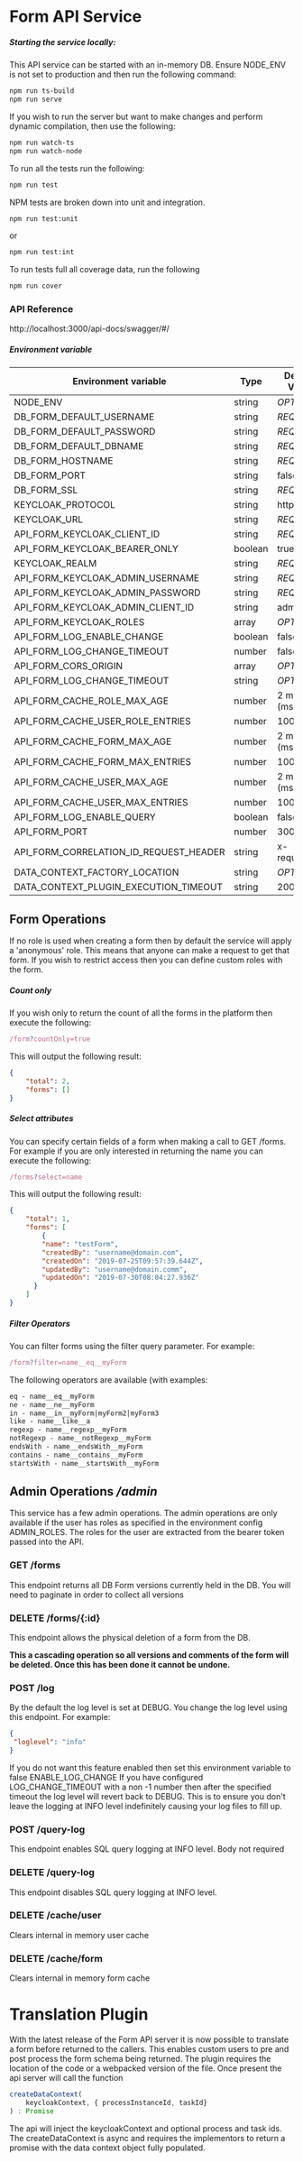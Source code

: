 # Form API Service

##### Starting the service locally:

This API service can be started with an in-memory DB. Ensure NODE_ENV is not set to production and then run the following command:

```bash
npm run ts-build
npm run serve
```

If you wish to run the server but want to make changes and perform dynamic compilation, then use the following:

```bash
npm run watch-ts
npm run watch-node
``` 

To run all the tests run the following:
```bash
npm run test
```

NPM tests are broken down into unit and integration.

```bash
npm run test:unit
```
or
```bash
npm run test:int
```

To run tests full all coverage data, run the following

```bash
npm run cover
```


### API Reference 
http://localhost:3000/api-docs/swagger/#/

##### Environment variable

|Environment variable 	               |Type 	    |Default Value 	|
|--------------------------------------|------------|-------------------|
|NODE_ENV                              |string    	| *OPTIONAL*        |   
|DB_FORM_DEFAULT_USERNAME              |string    	| *REQUIRED*        |                       
|DB_FORM_DEFAULT_PASSWORD              |string    	| *REQUIRED*        |                       
|DB_FORM_DEFAULT_DBNAME                |string    	| *REQUIRED*        |                       
|DB_FORM_HOSTNAME                      |string    	| *REQUIRED*        |                       
|DB_FORM_PORT                          |string    	| false             |                       
|DB_FORM_SSL                           |string    	| *REQUIRED*        |  
|KEYCLOAK_PROTOCOL                     |string    	| http://           |         
|KEYCLOAK_URL                          |string    	| *REQUIRED*        |   
|API_FORM_KEYCLOAK_CLIENT_ID           |string    	| *REQUIRED*        |                       
|API_FORM_KEYCLOAK_BEARER_ONLY         |boolean    	| true           	|                       
|KEYCLOAK_REALM                        |string    	| *REQUIRED*        |                       
|API_FORM_KEYCLOAK_ADMIN_USERNAME      |string    	| *REQUIRED*        |                       
|API_FORM_KEYCLOAK_ADMIN_PASSWORD      |string    	| *REQUIRED*        |                       
|API_FORM_KEYCLOAK_ADMIN_CLIENT_ID     |string    	| admin-cli         |                       
|API_FORM_KEYCLOAK_ROLES               |array       | *OPTIONAL*        |
|API_FORM_LOG_ENABLE_CHANGE            |boolean    	| false             |  
|API_FORM_LOG_CHANGE_TIMEOUT           |number    	| false             |
|API_FORM_CORS_ORIGIN                  |array       | *OPTIONAL*        |
|API_FORM_LOG_CHANGE_TIMEOUT           |string      | *OPTIONAL*        |
|API_FORM_CACHE_ROLE_MAX_AGE           |number      | 2 mins (ms)       |
|API_FORM_CACHE_USER_ROLE_ENTRIES      |number      | 100               |
|API_FORM_CACHE_FORM_MAX_AGE           |number      | 2 mins (ms)       |
|API_FORM_CACHE_FORM_MAX_ENTRIES       |number      | 100               |
|API_FORM_CACHE_USER_MAX_AGE           |number      | 2 mins (ms)       |
|API_FORM_CACHE_USER_MAX_ENTRIES       |number      | 100               |
|API_FORM_LOG_ENABLE_QUERY             |boolean     | false             |
|API_FORM_PORT                         |number      | 3000              |
|API_FORM_CORRELATION_ID_REQUEST_HEADER|string      | x-request-id      |
|DATA_CONTEXT_FACTORY_LOCATION         |string      | *OPTIONAL*        |
|DATA_CONTEXT_PLUGIN_EXECUTION_TIMEOUT |string      | 20000             |


                                     
## Form Operations

If no role is used when creating a form then by default the service will apply a 'anonymous' role. This
means that anyone can make a request to get that form. If you wish to restrict access then you can define custom roles with the form.


##### Count only 

If you wish only to return the count of all the forms in the platform then execute the following:

```js
/form?countOnly=true
```

This will output the following result:

```json
{
    "total": 2,
    "forms": []
}
```

##### Select attributes

You can specify certain fields of a form when making a call to GET /forms. For example if you are only interested in returning the name you can execute the following:

```js
/forms?select=name
```

This will output the following result:

```json
{
    "total": 1,
    "forms": [
        {
        "name": "testForm",
        "createdBy": "username@domain.com",
        "createdOn": "2019-07-25T09:57:39.644Z",
        "updatedBy": "username@domain.comm",
        "updatedOn": "2019-07-30T08:04:27.936Z"
      }
    ]
}
```

##### Filter Operators

You can filter forms using the filter query parameter. For example:

```js
/form?filter=name__eq__myForm
``` 

The following operators are available (with examples:
```markdown
eq - name__eq__myForm
ne - name__ne__myForm
in - name__in__myForm|myForm2|myForm3
like - name__like__a
regexp - name__regexp__myForm
notRegexp - name__notRegexp__myForm
endsWith - name__endsWith__myForm
contains - name__contains__myForm
startsWith - name__startsWith__myForm
```

## Admin Operations */admin*

This service has a few admin operations. The admin operations are only available if the user has roles as specified in the environment config ADMIN_ROLES. The roles for the user
are extracted from the bearer token passed into the API.

### GET /forms 
This endpoint returns all DB Form versions currently held in the DB. You will need to paginate in order to collect all versions

### DELETE /forms/{:id}

This endpoint allows the physical deletion of a form from the DB. 

**This a cascading operation so all versions and comments of the form will be deleted. Once this has been done it cannot be undone.**

### POST /log

By the default the log level is set at DEBUG. You change the log level using this endpoint. For example:
```json
{
 "loglevel": "info"
}
```
If you do not want this feature enabled then set this environment variable to false ENABLE_LOG_CHANGE
If you have configured LOG_CHANGE_TIMEOUT with a non -1 number then after the specified timeout the log level will revert back to DEBUG. This is to ensure you don't leave the logging at INFO level indefinitely causing your log files to fill up.

### POST /query-log
This endpoint enables SQL query logging at INFO level. Body not required

### DELETE /query-log
This endpoint disables SQL query logging at INFO level.

### DELETE /cache/user
Clears internal in memory user cache

### DELETE /cache/form
Clears internal in memory form cache


# Translation Plugin

With the latest release of the Form API server it is now possible to translate a form before returned to the callers.
This enables custom users to pre and post process the form schema being returned. The plugin requires the location of the code or 
a webpacked version of the file. Once present the api server will call the function

```js
createDataContext(
    keycloakContext, { processInstanceId, taskId}
) : Promise
```
The api will inject the keycloakContext and optional process and task ids. The createDataContext is async and requires the implementors to return a promise with the data context object fully populated.
